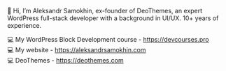 👋 Hi, I’m Aleksandr Samokhin, ex-founder of DeoThemes, an expert WordPress full-stack developer with a background in UI/UX. 10+ years of experience.

💻 My WordPress Block Development course - https://devcourses.pro \
💻 My website - https://aleksandrsamokhin.com \
💻 DeoThemes - https://deothemes.com

<!---
AleksandrSamokhin/AleksandrSamokhin is a ✨ special ✨ repository because its `README.md` (this file) appears on your GitHub profile.
You can click the Preview link to take a look at your changes.
--->
